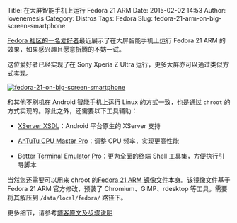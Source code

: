 Title: 在大屏智能手机上运行 Fedora 21 ARM
Date: 2015-02-02 14:53
Author: lovenemesis
Category: Distros
Tags: Fedora
Slug: fedora-21-arm-on-big-screen-smartphone

[Fedora
社区的一名爱好者](http://nocomputerbutphone.blogspot.com/2014/10/running-home-pc-on-large-screen-phone.html)最近展示了在大屏智能手机上运行
Fedora 21 ARM 的效果，如果感兴趣且愿意折腾的不妨一试。

这位爱好者已经实现了在 Sony Xperia Z Ultra
运行，更多大屏亦可以通过类似方式实现。

[![fedora-21-on-big-screen-smartphone](http://lt-file.b0.upaiyun.com/files/2015/02/fedora-21-on-big-screen-smartphone-300x168.jpg)](http://lt-file.b0.upaiyun.com/files/2015/02/fedora-21-on-big-screen-smartphone.jpg)

和其他不刷机在 Android 智能手机上运行 Linux 的方式一致，也是通过
`chroot` 的方式实现的。除此之外，还需要以下工具辅助：

* [XServer
XSDL](https://play.google.com/store/apps/details?id=x.org.server)：Android
平台原生的 XServer 支持

* [AnTuTu CPU Master
Pro](https://play.google.com/store/apps/details?id=com.antutu.CpuMaster)：调整
CPU 频率，实现更高性能

* [Better Terminal Emulator
Pro](https://play.google.com/store/apps/details?id=com.magicandroidapps.bettertermpro)：更为全面的终端
Shell 工具集，方便执行引导脚本

当然您还需要可以用来 chroot 的[Fedora 21 ARM
镜像文件](https://drive.google.com/file/d/0B2NfHoyfFf1aalZHbENvMTAwVmc)本身。该镜像文件基于
Fedora 21 ARM 官方修改，预装了 Chromium、GIMP、rdesktop
等工具。需要将其解压到 `/data/local/fedora/` 路径下。

更多细节，请参考[博客原文及步骤说明](http://nocomputerbutphone.blogspot.com/2014/10/running-home-pc-on-large-screen-phone.html)
